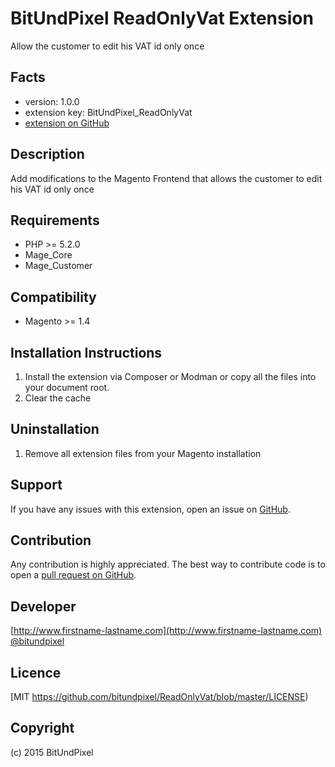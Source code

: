 BitUndPixel ReadOnlyVat Extension
=====================
Allow the customer to edit his VAT id only once

Facts
-----
- version: 1.0.0
- extension key: BitUndPixel_ReadOnlyVat
- [extension on GitHub](https://github.com/bitundpixel/ReadOnlyVat)

Description
-----------
Add modifications to the Magento Frontend that allows the customer to edit his VAT id only once

Requirements
------------
- PHP >= 5.2.0
- Mage_Core
- Mage_Customer

Compatibility
-------------
- Magento >= 1.4

Installation Instructions
-------------------------
1. Install the extension via Composer or Modman or copy all the files into your document root.
2. Clear the cache

Uninstallation
--------------
1. Remove all extension files from your Magento installation

Support
-------
If you have any issues with this extension, open an issue on [GitHub](https://github.com/bitundpixel/ReadOnlyVat/issues).

Contribution
------------
Any contribution is highly appreciated. The best way to contribute code is to open a [pull request on GitHub](https://help.github.com/articles/using-pull-requests).

Developer
---------

[http://www.firstname-lastname.com](http://www.firstname-lastname.com)
[@bitundpixel](https://twitter.com/bitundpixel)

Licence
-------
[MIT https://github.com/bitundpixel/ReadOnlyVat/blob/master/LICENSE)

Copyright
---------
(c) 2015 BitUndPixel
